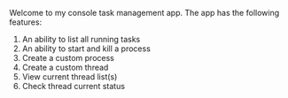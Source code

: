 Welcome to my console task management app. The app has the following features:
1. An ability to list all running tasks
2. An ability to start and kill a process 
3. Create a custom process
4. Create a custom thread 
5. View current thread list(s)
6. Check thread current status
